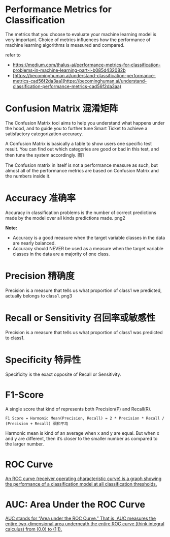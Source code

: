 # Performance Metrics for Classification
The metrics that you choose to evaluate your machine learning model is very important. Choice of metrics influences how the performance of machine learning algorithms is measured and compared.

refer to

-   [https://medium.com/thalus-ai/performance-metrics-for-classification-problems-in-machine-learning-part-i-b085d432082b  
    ](https://medium.com/thalus-ai/performance-metrics-for-classification-problems-in-machine-learning-part-i-b085d432082b)
-   [https://becominghuman.ai/understand-classification-performance-metrics-cad56f2da3aa](https://becominghuman.ai/understand-classification-performance-metrics-cad56f2da3aa)

# Confusion Matrix 混淆矩阵

The Confusion Matrix tool aims to help you understand what happens under the hood, and to guide you to further tune Smart Ticket to achieve a satisfactory categorization accuracy.

A Confusion Matrix is basically a table to show users one specific test result. You can find out which categories are good or bad in this test, and then tune the system accordingly.
图1

The Confusion matrix in itself is not a performance measure as such, but almost all of the performance metrics are based on Confusion Matrix and the numbers inside it.

# Accuracy 准确率

Accuracy in classification problems is the number of correct predictions made by the model over all kinds predictions made.
png2

**Note:**
-   Accuracy is a good measure when the target variable classes in the data are nearly balanced.
-   Accuracy should NEVER be used as a measure when the target variable classes in the data are a majority of one class.

# Precision 精确度

Precision is a measure that tells us what proportion of class1 we predicted, actually belongs to class1.
png3

# Recall or Sensitivity 召回率或敏感性

Precision is a measure that tells us what proportion of class1 was predicted to class1.

# Specificity 特异性

Specificity is the exact opposite of Recall or Sensitivity.

# F1-Score

A single score that kind of represents both Precision(P) and Recall(R).
```
F1 Score = Harmonic Mean(Precision, Recall) = 2 * Precision * Recall / (Precision + Recall) 调和平均
```
Harmonic mean is kind of an average when x and y are equal. But when x and y are different, then it’s closer to the smaller number as compared to the larger number.

# ROC Curve

[An ROC curve (receiver operating characteristic curve) is a graph showing the performance of a classification model at all classification thresholds.](https://developers.google.com/machine-learning/crash-course/classification/roc-and-auc)

# AUC: Area Under the ROC Curve

[AUC stands for “Area under the ROC Curve.” That is, AUC measures the entire two-dimensional area underneath the entire ROC curve (think integral calculus) from (0,0) to (1,1).](https://developers.google.com/machine-learning/crash-course/classification/roc-and-auc)
<!--stackedit_data:
eyJoaXN0b3J5IjpbLTE3ODc0MTY2MjgsLTE4MDQxNjExOTddfQ
==
-->